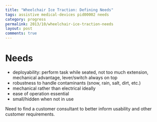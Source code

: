 ```yaml
---
title: "Wheelchair Ice Traction: Defining Needs"
tags: assistive medical-devices pid00002 needs
category: progress
permalink: 2013/10/wheelchair-ice-traction-needs
layout: post
comments: true
---
```


# Needs
* deployability: perform task while seated, not too much extension, mechanical advantage, lever/switch always on top
* robustness to handle contaminants (snow, rain, salt, dirt, etc.)
* mechanical rather than electrical ideally
* ease of operation essential
* small/hidden when not in use

Need to find a customer consultant to better inform usability and other customer requirements.
